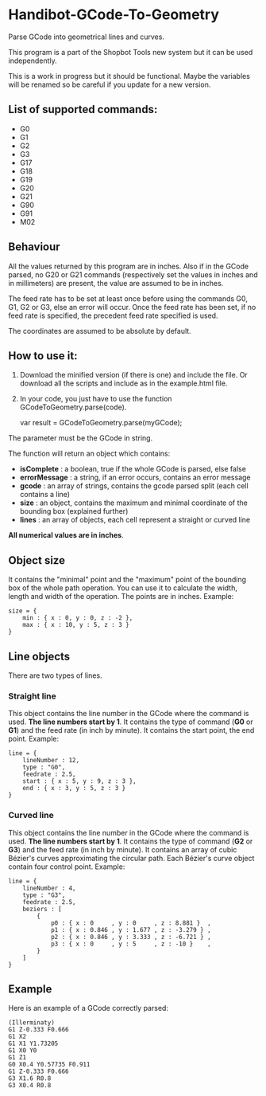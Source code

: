 # Handibot-GCode-To-Geometry
Parse GCode into geometrical lines and curves.

This program is a part of the Shopbot Tools new system but it can be used
independently.

This is a work in progress but it should be functional. Maybe the variables
will be renamed so be careful if you update for a new version.

## List of supported commands:
* G0
* G1
* G2
* G3
* G17
* G18
* G19
* G20
* G21
* G90
* G91
* M02

## Behaviour
All the values returned by this program are in inches. Also if in the GCode
parsed, no G20 or G21 commands (respectively set the values in inches and in
millimeters) are present, the value are assumed to be in inches.

The feed rate has to be set at least once before using the commands G0, G1, G2
or G3, else an error will occur. Once the feed rate has been set, if no feed
rate is specified, the precedent feed rate specified is used.

The coordinates are assumed to be absolute by default.

## How to use it:
1. Download the minified version (if there is one) and include the file. Or
download all the scripts and include as in the example.html file.
2. In your code, you just have to use the function GCodeToGeometry.parse(code).

    var result = GCodeToGeometry.parse(myGCode);

The parameter must be the GCode in string.

The function will return an object which contains:
* **isComplete** : a boolean, true if the whole GCode is parsed, else false
* **errorMessage** : a string, if an error occurs, contains an error message
* **gcode** : an array of strings, contains the gcode parsed split (each cell
contains a line)
* **size** : an object, contains the maximum and minimal coordinate of
the bounding box (explained further)
* **lines** : an array of objects, each cell represent a straight or curved line

**All numerical values are in inches**.

## Object size
It contains the "minimal" point and the "maximum" point of the bounding box of
the whole path operation.
You can use it to calculate the width, length and width of the operation.
The points are in inches.
Example:

    size = {
        min : { x : 0, y : 0, z : -2 },
        max : { x : 10, y : 5, z : 3 }
    }

## Line objects
There are two types of lines.

### Straight line
This object contains the line number in the GCode where the command is used.
**The line numbers start by 1**.
It contains the type of command (**G0** or **G1**) and the feed rate (in inch by
minute).
It contains the start point, the end point.
Example:

    line = {
        lineNumber : 12,
        type : "G0",
        feedrate : 2.5,
        start : { x : 5, y : 9, z : 3 },
        end : { x : 3, y : 5, z : 3 }
    }


### Curved line
This object contains the line number in the GCode where the command is used.
**The line numbers start by 1**.
It contains the type of command (**G2** or **G3**) and the feed rate (in inch by
minute).
It contains an array of cubic Bézier's curves approximating the circular path.
Each Bézier's curve object contain four control point.
Example:

    line = {
        lineNumber : 4,
        type : "G3",
        feedrate : 2.5,
        beziers : [
            {
                p0 : { x : 0     , y : 0     , z : 8.881 }  ,
                p1 : { x : 0.846 , y : 1.677 , z : -3.279 } ,
                p2 : { x : 0.846 , y : 3.333 , z : -6.721 } ,
                p3 : { x : 0     , y : 5     , z : -10 }    ,
            }
        ]
    }


## Example
Here is an example of a GCode correctly parsed:

    (Illerminaty)
    G1 Z-0.333 F0.666
    G1 X2
    G1 X1 Y1.73205
    G1 X0 Y0
    G1 Z1
    G0 X0.4 Y0.57735 F0.911
    G1 Z-0.333 F0.666
    G3 X1.6 R0.8
    G3 X0.4 R0.8
